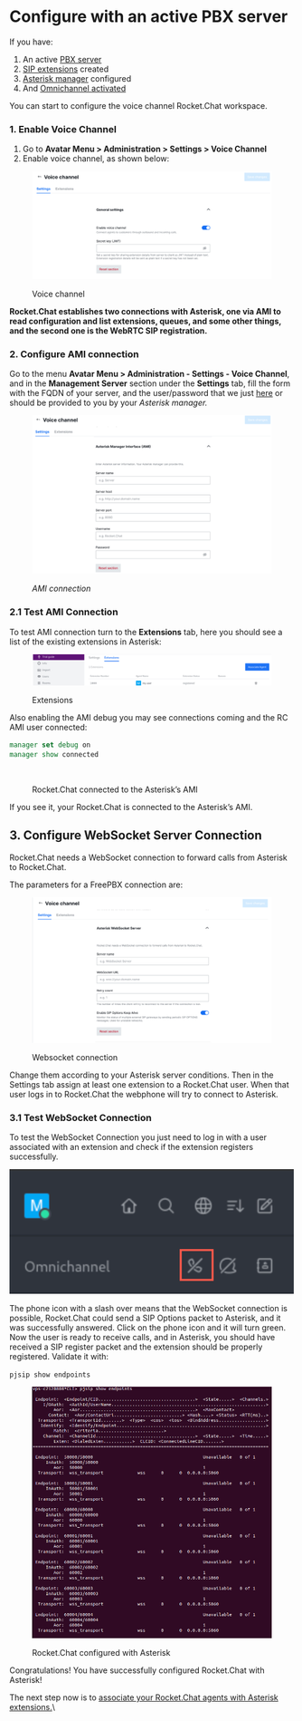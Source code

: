 # Configure with an active PBX server

If you have:

1. An active [PBX server](../configure-without-previously-having-a-pbx-server/)
2. [SIP extensions](../configure-without-previously-having-a-pbx-server/sip-extensions.md) created
3. [Asterisk manager](../configure-without-previously-having-a-pbx-server/configure-asterisk-manager-interface-and-users.md) configured
4. And [Omnichannel activated](https://docs.rocket.chat/guides/omnichannel#omnichannel-activation)

You can start to configure the voice channel Rocket.Chat workspace.

### 1. Enable Voice Channel

1. Go to **Avatar Menu > Administration > Settings > Voice Channel**
2. Enable voice channel, as shown below:

<figure><img src="../../../../.gitbook/assets/voice channel-voice channel.png" alt=""><figcaption><p>Voice channel</p></figcaption></figure>

**Rocket.Chat establishes two connections with Asterisk, one via AMI to read configuration and list extensions, queues, and some other things, and the second one is the WebRTC SIP registration.**

### 2. Configure AMI connection

Go to the menu **Avatar Menu > Administration - Settings - Voice Channel**, and in the **Management Server** section under the **Settings** tab, fill the form with the FQDN of your server, and the user/password that we just [here](https://docs.rocket.chat/guides/rocket.chat-voice-channel/getting-started-with-voice-channel/configure-without-previously-having-a-pbx-server) or should be provided to you by your _Asterisk manager._

<figure><img src="../../../../.gitbook/assets/AMI connection-voice channel.png" alt=""><figcaption><p><em>AMI connection</em></p></figcaption></figure>

### 2.1 Test AMI Connection&#x20;

To test AMI connection turn to the **Extensions** tab, here you should see a list of the existing extensions in Asterisk:

<figure><img src="../../../../.gitbook/assets/Extensions-voice channel.png" alt=""><figcaption><p>Extensions</p></figcaption></figure>

Also enabling the AMI debug you may see connections coming and the RC AMI user connected:

```tcl
manager set debug on
manager show connected
```

<figure><img src="../../../../.gitbook/assets/Rocket.Chat connected to the Asterisk’s AMI.png" alt=""><figcaption><p>Rocket.Chat connected to the Asterisk’s AMI</p></figcaption></figure>

If you see it, your Rocket.Chat is connected to the Asterisk’s AMI.

## 3. Configure WebSocket Server Connection

Rocket.Chat needs a WebSocket connection to forward calls from Asterisk to Rocket.Chat.

The parameters for a FreePBX connection are:

<figure><img src="../../../../.gitbook/assets/Websocket connection.png" alt=""><figcaption><p>Websocket connection</p></figcaption></figure>

Change them according to your Asterisk server conditions. Then in the Settings tab assign at least one extension to a Rocket.Chat user. When that user logs in to Rocket.Chat the webphone will try to connect to Asterisk.

### 3.1 Test WebSocket Connection&#x20;

To test the WebSocket Connection you just need to log in with a user associated with an extension and check if the extension registers successfully.&#x20;

![WebSocket not connected](<../../../../.gitbook/assets/image (2).png>)

The phone icon with a slash over means that the WebSocket connection is possible, Rocket.Chat could send a SIP Options packet to Asterisk, and it was successfully answered. Click on the phone icon and it will turn green. Now the user is ready to receive calls, and in Asterisk, you should have received a SIP register packet and the extension should be properly registered. Validate it with:

`pjsip show endpoints`

<figure><img src="../../../../.gitbook/assets/Rocket.Chat configured with Asterisk.png" alt=""><figcaption><p>Rocket.Chat configured with Asterisk</p></figcaption></figure>

Congratulations! You have successfully configured Rocket.Chat with Asterisk!

The next step now is to [associate your Rocket.Chat agents with Asterisk extensions.](associate-agents-with-extensions-in-rocket.chat.md)\
